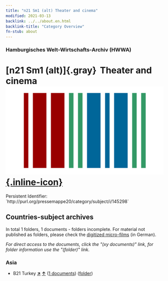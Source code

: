 ```yaml
---
title: "n21 Sm1 (alt) Theater and cinema"
modified: 2021-03-13
backlink: ../../about.en.html
backlink-title: "Category Overview"
fn-stub: about
---
```


### Hamburgisches Welt-Wirtschafts-Archiv (HWWA)

# [n21 Sm1 (alt)]{.gray}&#8201; Theater and cinema &#160; [![Wikidata](/images/Wikidata-logo.svg "Wikidata"){.inline-icon}](http://www.wikidata.org/entity/Q104710961)

<div class="hint">Persistent Identifier: `http://purl.org/pressemappe20/category/subject/i/145298`</div>







## Countries-subject archives





In total 1 folders, 1 documents - folders incomplete.
For material not published as folders, please check the [digitized micro-films](/film/h1_sh.de.html) (in German).

_For direct access to the documents, click the "(xy documents)" link, for folder information use the "(folder)" link._



### Asia

- B21 Turkey [**&nearr;**](../../../geo/i/141111/about.en.html "Turkey (all folders)") [**&uarr;**](../../../geo/about.en.html#B21 "Country category system") (<a href="https://pm20.zbw.eu/iiifview/folder/sh/141111,145298" title="about: Turkey : Theater and cinema" target="_blank">1 documents</a>) ([folder](../../../../folder/sh/1411xx/141111/1452xx/145298/about.en.html))








